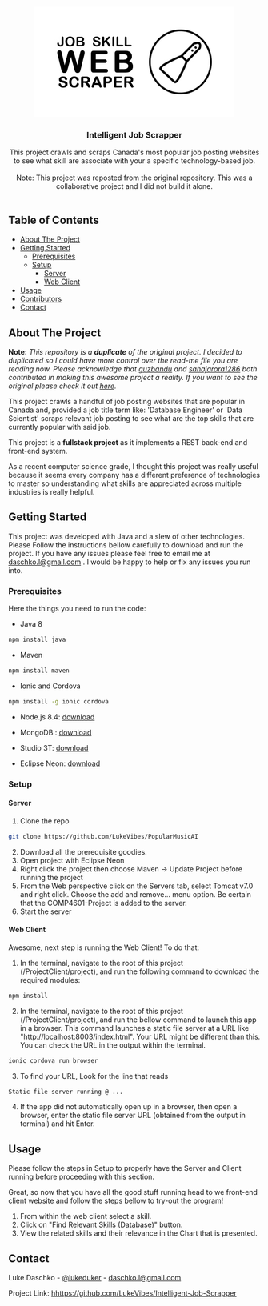 
<!-- PROJECT LOGO -->
<br />
<p align="center">
  <a href="https://github.com/othneildrew/Best-README-Template">
    <img src="scraper.jpg" alt="Logo">
  </a>

  <h3 align="center">Intelligent Job Scrapper</h3>

  <p align="center">
  This project crawls and scraps Canada's most popular job posting websites to see what skill are associate with your a specific technology-based job.
    <br />
    <br />
   Note: This project was reposted from the original repository. This was a collaborative project and I did not build it alone.
   <br />
    <br />
  </p>
</p>




<!-- TABLE OF CONTENTS -->
## Table of Contents
* [About The Project](#about-the-project)
* [Getting Started](#getting-started)
  * [Prerequisites](#prerequisites)
  * [Setup](#setup)
	  *  [Server](#server)
	  * [Web Client](#web-client)
 * [Usage](#usage)
* [Contributors](#Contributors)
* [Contact](#contact)




<!-- ABOUT THE PROJECT -->
## About The Project


**Note:** *This repository is a **duplicate** of the original project. I decided to duplicated so I could have more control over the read-me file you are reading now. Please acknowledge that [guzbandu](https://github.com/guzbandu) and [sahajarora1286](https://github.com/sahajarora1286) both contributed in making this awesome project a reality. If you want to see the original please check it out [here](https://github.com/guzbandu/comp4601-Project).*

This project crawls a handful of job posting websites that are popular in Canada and, provided a job title term like: 'Database Engineer' or 'Data Scientist' scraps relevant job posting to see what are the top skills that are currently popular with said job. 

This project is a **fullstack project** as it implements a REST back-end and front-end system.

As a recent computer science grade, I thought this project was really useful because it seems every company has a different preference of technologies to master so understanding what skills are appreciated across multiple industries is really helpful. 






<!-- GETTING STARTED -->
## Getting Started

This project was developed with Java and a slew of other technologies. Please Follow the instructions bellow carefully to download and run the project. If you have any issues please feel free to email me at daschko.l@gmail.com . I would be happy to help or fix any issues you run into.

### Prerequisites

Here the things you need to run the code:
* Java 8
```sh
npm install java
```

* Maven
```sh
npm install maven
```
* Ionic and Cordova
```sh
npm install -g ionic cordova
```
 * Node.js 8.4: [download](https://nodejs.org/en/blog/release/v8.4.0/)
 
* MongoDB : [download](https://www.mongodb.com/download-center/community)

* Studio 3T: [download](https://studio3t.com/download/)

* Eclipse Neon: [download](https://www.eclipse.org/neon/)



### Setup
#### Server
1. Clone the repo
```sh
git clone https://github.com/LukeVibes/PopularMusicAI
```
2. Download all the prerequisite goodies.
3. Open project with Eclipse Neon 
4. Right click the project then choose Maven -> Update Project before running the project 
5. From the Web perspective click on the Servers tab, select Tomcat v7.0 and right click. Choose the add and remove... menu option. Be certain that the COMP4601-Project is added to the server.
6. Start the server

#### Web Client
Awesome, next step is running the Web Client! To do that:
1.  In the terminal, navigate to the root of this project (/ProjectClient/project), and run the following command to download the required modules: 
```sh
npm install
```
2. In the terminal, navigate to the root of this project (/ProjectClient/project), and run the bellow command to launch this app in a browser. This command launches a static file server at a URL like "http://localhost:8003/index.html". Your URL might be different than this. You can check the URL in the output within the terminal.
```sh
ionic cordova run browser
```
3. To find your URL, Look for the line that reads
```sh
Static file server running @ ...
```
4.  If the app did not automatically open up in a browser, then open a browser, enter the static file server URL (obtained from the output in terminal) and hit Enter.





<!-- USAGE EXAMPLES -->
## Usage

Please follow the steps in Setup to properly have the Server and Client running before proceeding with this section.

Great, so now that you have all the good stuff running head to we front-end client website and follow the steps bellow to try-out the program!

 1. From within the web client select a skill.
 2. Click on "Find Relevant Skills (Database)" button.
 3. View the related skills and their relevance in the Chart that is presented.


<!-- CONTACT -->
## Contact

Luke Daschko - [@lukeduker](https://www.instagram.com/lukeduker/) - daschko.l@gmail.com

Project Link: [hhttps://github.com/LukeVibes/Intelligent-Job-Scrapper](https://github.com/LukeVibes/Intelligent-Job-Scrapper)









<!-- MARKDOWN LINKS & IMAGES -->
[build-shield]: https://img.shields.io/badge/build-passing-brightgreen.svg?style=flat-square
[contributors-shield]: https://img.shields.io/badge/contributors-1-orange.svg?style=flat-square
[license-shield]: https://img.shields.io/badge/license-MIT-blue.svg?style=flat-square
[license-url]: https://choosealicense.com/licenses/mit
[linkedin-shield]: https://img.shields.io/badge/-LinkedIn-black.svg?style=flat-square&logo=linkedin&colorB=555
[linkedin-url]: https://linkedin.com/in/othneildrew
[product-screenshot]: https://raw.githubusercontent.com/othneildrew/Best-README-Template/master/screenshot.png
